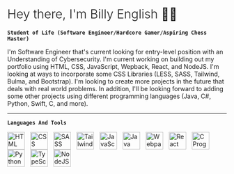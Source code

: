 <h1 style="font-weight:300;">Hey there, I'm Billy English ✌🏾</h1>

**`Student of Life (Software Engineer/Hardcore Gamer/Aspiring Chess Master)`**

I'm Software Engineer that's current looking for entry-level position with an Understanding of Cybersecurity. I'm current working on building out my portfolio using HTML, CSS, JavaScript, Wepback, React, and NodeJS. I'm looking at ways to incorporate some CSS Libraries (LESS, SASS, Tailwind, Bulma, and Bootstrap). I'm looking to create more projects in the future that deals with real world problems. In addition, I'll be looking forward to adding some other projects using different programming languages (Java, C#, Python, Swift, C, and more).

---

**`Languages And Tools`**

<img align="left" width="40" style="padding-right:10px;" src="https://cdn.jsdelivr.net/gh/devicons/devicon@latest/icons/html5/html5-original.svg" alt="HTML" />
<img align="left" width="40" style="padding-right:10px;" src="https://cdn.jsdelivr.net/gh/devicons/devicon@latest/icons/css3/css3-original.svg" alt="CSS" />
<img align="left" width="40" style="padding-right:10px;" src="https://cdn.jsdelivr.net/gh/devicons/devicon@latest/icons/sass/sass-original.svg" alt="SASS" />
<img align="left" width="40" style="padding-right:10px;" src="https://cdn.jsdelivr.net/gh/devicons/devicon@latest/icons/tailwindcss/tailwindcss-original-wordmark.svg" alt="Tailwind CSS" />
<img align="left" width="40" style="padding-right:10px;" src="https://cdn.jsdelivr.net/gh/devicons/devicon@latest/icons/javascript/javascript-original.svg" alt="JavaScript" />
<img align="left" width="40" style="padding-right:10px;" src="https://cdn.jsdelivr.net/gh/devicons/devicon@latest/icons/java/java-original.svg" alt="Java" />
<img align="left" width="40" style="padding-right:10px;" src="https://cdn.jsdelivr.net/gh/devicons/devicon@latest/icons/webpack/webpack-original.svg" alt="Webpack" />
<img align="left" width="40" style="padding-right:10px;" src="https://cdn.jsdelivr.net/gh/devicons/devicon@latest/icons/react/react-original.svg" alt="React" />
<img align="left" width="40" style="padding-right:10px;" src="https://cdn.jsdelivr.net/gh/devicons/devicon@latest/icons/c/c-original.svg" alt="C Programming" />
<img align="left" width="40" style="padding-right:10px;" src="https://cdn.jsdelivr.net/gh/devicons/devicon@latest/icons/python/python-original.svg" alt="Python"  />
<img align="left" width="40" style="padding-right:10px;" src="https://cdn.jsdelivr.net/gh/devicons/devicon@latest/icons/typescript/typescript-original.svg" alt="TypeScript" />
<img align="left" width="40" style="padding-right:10px;" src="https://cdn.jsdelivr.net/gh/devicons/devicon@latest/icons/nodejs/nodejs-original-wordmark.svg" alt="NodeJS" />


<br />


